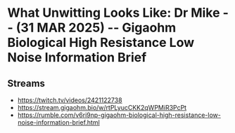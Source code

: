 # What Unwitting Looks Like: Dr Mike -- (31 MAR 2025) -- Gigaohm Biological High Resistance Low Noise Information Brief

## Streams
- https://twitch.tv/videos/2421122738
- https://stream.gigaohm.bio/w/rtPLyucCKK2qWPMiR3PcPt
- https://rumble.com/v6ri9np-gigaohm-biological-high-resistance-low-noise-information-brief.html

